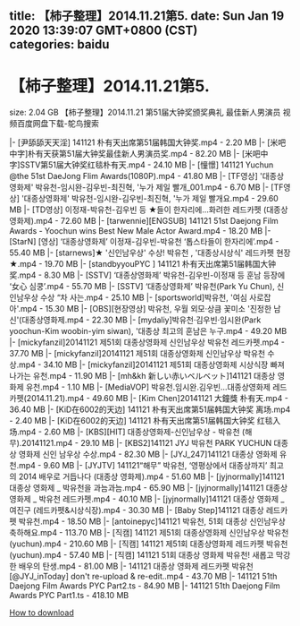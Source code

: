 
title: 【柿子整理】2014.11.21第5.
date: Sun Jan 19 2020 13:39:07 GMT+0800 (CST)    
categories: baidu
---

# 【柿子整理】2014.11.21第5.
size: 2.04 GB
 【柿子整理】2014.11.21 第51届大钟奖颁奖典礼 最佳新人男演员 视频百度网盘下载-鸵鸟搜索
 
|- [尹舔舔天天淫] 141121 朴有天出席第51届韩国大钟奖.mp4 - 2.20 MB
|- [米吧中字]朴有天获第51届大钟奖最佳新人男演员奖.mp4 - 82.20 MB
|- [米吧中字]SSTV第51届大钟奖红毯朴有天.mp4 - 24.10 MB
|- [憧憬] 141121 Yuchun @the 51st DaeJong Flim Awards(1080P).mp4 - 41.80 MB
|- [TF영상] '대종상영화제' 박유천-임시완-김우빈-최진혁, '누가 제일 빨개_001.mp4 - 6.70 MB
|- [TF영상] '대종상영화제' 박유천-임시완-김우빈-최진혁, '누가 제일 빨개요.mp4 - 29.60 MB
|- [TD영상] 이정재-박유천-김우빈 등 ★들이 한자리에…화려한 레드카펫 (대종상영화제).mp4 - 72.60 MB
|- [tarwennie][ENGSUB] 141121 51st Daejong Film Awards - Yoochun wins Best New Male Actor Award.mp4 - 18.20 MB
|- [StarN] [영상] ‘대종상영화제’ 이정재-김우빈-박유천 ‘톱스타들이 한자리에’.mp4 - 55.40 MB
|- [starnews]★ '신인남우상' 수상! 박유천 , '대종상시상식' 레드카펫 현장 ★.mp4 - 19.70 MB
|- [standbyyouPYC ] 141121 朴有天出席第51届韩国大钟奖.mp4 - 8.30 MB
|- [SSTV] ‘대종상영화제’ 박유천-김우빈-이정재 등 훈남 등장에 ‘女心 심쿵’.mp4 - 55.70 MB
|- [SSTV] ‘대종상영화제’ 박유천(Park Yu Chun), 신인남우상 수상 “차 사는.mp4 - 25.10 MB
|- [sportsworld]박유천, '여심 사로잡아'.mp4 - 15.30 MB
|- [OBS][현장영상] 박유천, 우월 외모·상큼 꽃미소 '진정한 남신'(대종상영화제.mp4 - 22.30 MB
|- [mydaliy]박유천·김우빈·임시완(Park yoochun-Kim woobin-yim siwan), '대종상 최고의 훈남은 누구.mp4 - 49.20 MB
|- [mickyfanzil]20141121 제51회 대종상영화제 신인남우상 박유천 레드카펫.mp4 - 37.70 MB
|- [mickyfanzil]20141121 제51회 대종상영화제 신인남우상 박유천 수상.mp4 - 34.10 MB
|- [mickyfanzil]20141121 제51회 대종상영화제 시상식장 빠져나가는 유천.mp4 - 11.90 MB
|- [mh&kh 新しい赤いベルベット]141121 대종상 영화제 유천.mp4 - 1.10 MB
|- [MediaVOP] 박유천.임시완.김우빈…대종상영화제 레드카펫(2014.11.21).mp4 - 49.60 MB
|- [Kim Chen]20141121 大鐘獎 朴有天.mp4 - 36.40 MB
|- [KiD在6002的天边] 141121 朴有天出席第51届韩国大钟奖 离场.mp4 - 2.40 MB
|- [KiD在6002的天边] 141121 朴有天出席第51届韩国大钟奖 红毯入场.mp4 - 2.60 MB
|- [KBS][HIT] 대종상영화제-신인남우상 - 박유천 (해무).20141121.mp4 - 29.10 MB
|- [KBS2]141121 JYJ 박유천 PARK YUCHUN 대종상 영화제 신인 남우상 수상.mp4 - 82.30 MB
|- [JYJ_247]141121 대종상 영화제 유천.mp4 - 9.60 MB
|- [JYJTV] 141121“해무” 박유천, ‘영평상에서 대종상까지’ 최고의 2014 배우로 거듭나다 (대종상 영화제).mp4 - 51.60 MB
|- [jyjnormally]141121 대종상 영화제 _ 박유천을 과늠과늠.mp4 - 65.90 MB
|- [jyjnormally]141121 대종상 영화제 _ 박유천 레드카펫.mp4 - 40.10 MB
|- [jyjnormally]141121 대종상 영화제 _ 여진구 (레드카펫&시상식장).mp4 - 30.30 MB
|- [Baby Step]141121 대종상 레드카펫 박유천.mp4 - 18.50 MB
|- [antoinepyc]141121 박유천, 51회 대종상 신인남우상 축하해요.mp4 - 113.70 MB
|- [직캠] 141121 제51회 대종상영화제 신인남우상 박유천(yuchun).mp4 - 210.60 MB
|- [직캠] 141121 제51회 대종상영화제 레드카펫 박유천(yuchun).mp4 - 57.40 MB
|- [직캠] 141121 51회 대종상 영화제 박유천! 새롭고 막강한 배우의 탄생.mp4 - 81.00 MB
|- 141121 대종상 영화제 레드카펫 박유천 [@JYJ_inToday] don't re-upload & re-edit..mp4 - 43.70 MB
|- 141121 51th Daejong Film Awards PYC Part2.ts - 84.90 MB
|- 141121 51th Daejong Film Awards PYC Part1.ts - 418.10 MB

[How to download](https://bpcam.bemobtrk.com/go/2ceec3aa-1ca2-46d6-b9ff-aaa5c184517c?jno=4790)